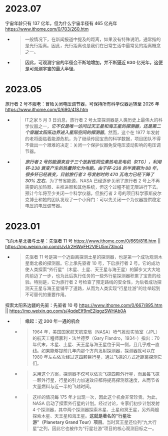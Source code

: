 
# 2023.07

宇宙年龄只有 137 亿年，但为什么宇宙半径有 465 亿光年 https://www.ithome.com/0/703/260.htm
- > 一般情况下，在新闻报道中提及的距离，如果没有特殊说明，通常指的是光行距离。因此，光行距离也是我们在日常生活中最常见的距离概念之一。
- > **因此，可观测宇宙的半径会不断地增加，并不断逼近 630 亿光年，这便是可观测宇宙的最大半径**。

# 2023.05

旅行者 2 号不服老：冒险关闭电压调节器，可保持所有科学仪器运转至 2026 年 https://www.ithome.com/0/690/418.htm
- > IT之家 5 月 3 日消息，旅行者 2 号太空探测器是人类历史上最伟大的科学仪器之一，***它不仅是唯一访问过天王星和海王星的探测器，还是第二个穿越太阳系边界进入星际空间的探测器***。然而，这个在 1977 年发射的老将面临着能源危机，为了继续传回宝贵的科学数据，项目团队不得不做出一个艰难的决定：关闭一个保护仪器免受电压波动影响的电压调节器。
- > ***旅行者 2 号的能源来自于三个放射性同位素热电发电机（RTG），利用钚-238 衰变产生的热量转化为电能。由于钚-238 的半衰期为 88 年，很多钚已经衰变，目前旅行者 2 号发射时的 470 瓦电力已经下降了 30% 左右***。为了节省能源，NASA 已经逐步关闭了旅行者 2 号上不再需要的加热器、主推进器和其他系统，但这个过程不能无限进行下去。预计今年将至少关闭一个科学仪器，但旅行者 2 号的项目科学家斯皮尔克博士和她的团队发现了一个小窍门：可以先关闭一个为仪器提供稳定电压的电压调节器。

# 2023.01

飞向木星北极与土星：先驱者 11 号 https://www.ithome.com/0/669/816.htm || https://mp.weixin.qq.com/s/vUr2HWqFH2VIEU5m73InoQ
- > 先驱者 11 号是第一个近距离探测土星的探测器，也是第一个成功观测木星南北极的探测器。它上承先驱者 10 号，下启旅行者 2 号。它的成功使人类探索“外行星”（木星、土星、天王星与海王星）的脚步又大大地向前迈了一步，也为此后执行任务的一些外行星探测器积累了宝贵的经验。特别是，它为旅行者 2 号检查了预定路线的安全性，为后者成功探测天王星与海王星铺平了道路，从而为人类实现“行星壮游”的壮举起到不可替代的重要作用。

探索太阳系边疆的先驱：先驱者 10 号 https://www.ithome.com/0/667/895.htm || https://mp.weixin.qq.com/s/4qdeEIf9mE2lqgzSWHAb0A
- > **缘起：近 200 年一遇的机会**
  * > 1964 年，美国国家航天航空局（NASA）喷气推动实验室（JPL）的航天工程师嘉利・法兰德罗（Gary Flandro，1934-）指出：70 年代末，木星、土星、天王星与海王星位于同一侧，且几乎成一直线。如果能够提前几年向那个方向发射探测器，探测器就可以在 1980 年左右依次经过这四颗巨行星，通过飞掠的方式近距离探测它们。
  * > 采用这个方案，探测器不仅可以依次飞掠四颗外行星，而且每飞掠一颗外行星，行星的引力加速效应都将提高探测器速度，从而节省大量燃料与近一半的飞越时间。
  * > 这样的情况每 175 年才出现一次，因此这个机会非常珍贵。为此，NASA 启动了探索外行星的计划。经过讨论，专家们初步计划发射 4 个探测器，其中两个探测器探索木星、土星和冥王星，另外两艘探索木星、天王星和海王星。**这就是著名的“行星壮游”（Planetary Grand Tour）项目**。当时冥王星还位列“九大行星”之列，因此它也被作为“行星壮游”项目的核心观测目标之一。
